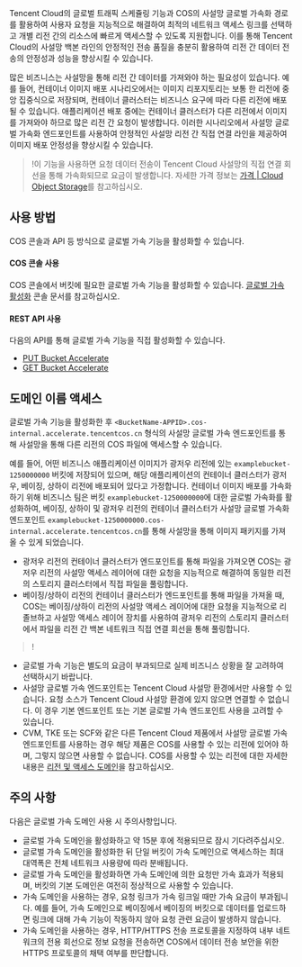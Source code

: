 Tencent Cloud의 글로벌 트래픽 스케쥴링 기능과 COS의 사설망 글로벌 가속화 경로를 활용하여 사용자 요청을 지능적으로 해결하여 최적의 네트워크 액세스 링크를 선택하고 개별 리전 간의 리소스에 빠르게 액세스할 수 있도록 지원합니다. 이를 통해 Tencent Cloud의 사설망 백본 라인의 안정적인 전송 품질을 충분히 활용하여 리전 간 데이터 전송의 안정성과 성능을 향상시킬 수 있습니다.

많은 비즈니스는 사설망을 통해 리전 간 데이터를 가져와야 하는 필요성이 있습니다. 예를 들어, 컨테이너 이미지 배포 시나리오에서는 이미지 리포지토리는 보통 한 리전에 중앙 집중식으로 저장되며, 컨테이너 클러스터는 비즈니스 요구에 따라 다른 리전에 배포될 수 있습니다. 애플리케이션 배포 중에는 컨테이너 클러스터가 다른 리전에서 이미지를 가져와야 하므로 많은 리전 간 요청이 발생합니다. 이러한 시나리오에서 사설망 글로벌 가속화 엔드포인트를 사용하여 안정적인 사설망 리전 간 직접 연결 라인을 제공하여 이미지 배포 안정성을 향상시킬 수 있습니다.

>!이 기능을 사용하면 요청 데이터 전송이 Tencent Cloud 사설망의 직접 연결 회선을 통해 가속화되므로 요금이 발생합니다. 자세한 가격 정보는 [가격 | Cloud Object Storage](https://buy.intl.cloud.tencent.com/price/cos?lang=en&pg=)를 참고하십시오.

## 사용 방법

COS 콘솔과 API 등 방식으로 글로벌 가속 기능을 활성화할 수 있습니다.

#### COS 콘솔 사용

COS 콘솔에서 버킷에 필요한 글로벌 가속 기능을 활성화할 수 있습니다. [글로벌 가속 활성화](https://intl.cloud.tencent.com/document/product/436/33406) 콘솔 문서를 참고하십시오.

#### REST API 사용

다음의 API를 통해 글로벌 가속 기능을 직접 활성화할 수 있습니다.

- [PUT Bucket Accelerate](https://www.tencentcloud.com/document/product/436/33411)
- [GET Bucket Accelerate](https://www.tencentcloud.com/document/product/436/33412)

## 도메인 이름 액세스

글로벌 가속 기능을 활성화한 후 `<BucketName-APPID>.cos-internal.accelerate.tencentcos.cn` 형식의 사설망 글로벌 가속 엔드포인트를 통해 사설망을 통해 다른 리전의 COS 파일에 액세스할 수 있습니다.

예를 들어, 어떤 비즈니스 애플리케이션 이미지가 광저우 리전에 있는 `examplebucket-1250000000` 버킷에 저장되어 있으며, 해당 애플리케이션의 컨테이너 클러스터가 광저우, 베이징, 상하이 리전에 배포되어 있다고 가정합니다. 컨테이너 이미지 배포를 가속화하기 위해 비즈니스 팀은 버킷 `examplebucket-1250000000`에 대한 글로벌 가속화를 활성화하여, 베이징, 상하이 및 광저우 리전의 컨테이너 클러스터가 사설망 글로벌 가속화 엔드포인트 `examplebucket-1250000000.cos-internal.accelerate.tencentcos.cn`를 통해 사설망을 통해 이미지 패키지를 가져올 수 있게 되었습니다.

- 광저우 리전의 컨테이너 클러스터가 엔드포인트를 통해 파일을 가져오면 COS는 광저우 리전의 사설망 액세스 레이어에 대한 요청을 지능적으로 해결하여 동일한 리전의 스토리지 클러스터에서 직접 파일을 풀링합니다.
- 베이징/상하이 리전의 컨테이너 클러스터가 엔드포인트를 통해 파일을 가져올 때, COS는 베이징/상하이 리전의 사설망 액세스 레이어에 대한 요청을 지능적으로 리졸브하고 사설망 액세스 레이어 장치를 사용하여 광저우 리전의 스토리지 클러스터에서 파일을 리전 간 백본 네트워크 직접 연결 회선을 통해 풀링합니다.

>!
- 글로벌 가속 기능은 별도의 요금이 부과되므로 실제 비즈니스 상황을 잘 고려하여 선택하시기 바랍니다.
- 사설망 글로벌 가속 엔드포인트는 Tencent Cloud 사설망 환경에서만 사용할 수 있습니다. 요청 소스가 Tencent Cloud 사설망 환경에 있지 않으면 연결할 수 없습니다. 이 경우 기본 엔드포인트 또는 기본 글로벌 가속 엔드포인트 사용을 고려할 수 있습니다.
- CVM, TKE 또는 SCF와 같은 다른 Tencent Cloud 제품에서 사설망 글로벌 가속 엔드포인트를 사용하는 경우 해당 제품은 COS를 사용할 수 있는 리전에 있어야 하며, 그렇지 않으면 사용할 수 없습니다. COS를 사용할 수 있는 리전에 대한 자세한 내용은 [리전 및 액세스 도메인](https://intl.cloud.tencent.com/document/product/436/6224)을 참고하십시오.

## 주의 사항

다음은 글로벌 가속 도메인 사용 시 주의사항입니다.

- 글로벌 가속 도메인을 활성화하고 약 15분 후에 적용되므로 잠시 기다려주십시오.
- 글로벌 가속 도메인을 활성화한 뒤 단일 버킷이 가속 도메인으로 액세스하는 최대 대역폭은 전체 네트워크 사용량에 따라 분배됩니다.
- 글로벌 가속 도메인을 활성화하면 가속 도메인에 의한 요청만 가속 효과가 적용되며, 버킷의 기본 도메인은 여전히 정상적으로 사용할 수 있습니다.
- 가속 도메인을 사용하는 경우, 요청 링크가 가속 링크일 때만 가속 요금이 부과됩니다. 예를 들어, 가속 도메인으로 베이징에서 베이징의 버킷으로 데이터를 업로드하면 링크에 대해 가속 기능이 작동하지 않아 요청 관련 요금이 발생하지 않습니다.
- 가속 도메인을 사용하는 경우, HTTP/HTTPS 전송 프로토콜을 지정하여 내부 네트워크의 전용 회선으로 정보 요청을 전송하면 COS에서 데이터 전송 보안을 위한 HTTPS 프로토콜의 채택 여부를 판단합니다.

